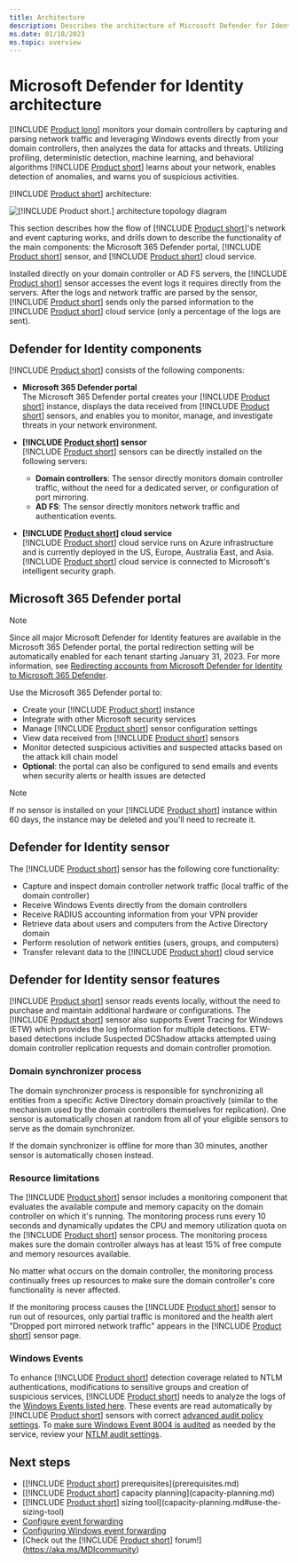 ```yaml
---
title: Architecture
description: Describes the architecture of Microsoft Defender for Identity
ms.date: 01/18/2023
ms.topic: overview
---
```


# Microsoft Defender for Identity architecture

[!INCLUDE [Product long](includes/product-long.md)] monitors your domain controllers by capturing and parsing network traffic and leveraging Windows events directly from your domain controllers, then analyzes the data for attacks and threats. Utilizing profiling, deterministic detection, machine learning, and behavioral algorithms [!INCLUDE [Product short](includes/product-short.md)] learns about your network, enables detection of anomalies, and warns you of suspicious activities.

[!INCLUDE [Product short](includes/product-short.md)] architecture:

![[!INCLUDE [Product short.](includes/product-short.md)] architecture topology diagram](media/architecture-topology.png)

This section describes how the flow of [!INCLUDE [Product short](includes/product-short.md)]'s network and event capturing works, and drills down to describe the functionality of the main components: the Microsoft 365 Defender portal, [!INCLUDE [Product short](includes/product-short.md)] sensor, and [!INCLUDE [Product short](includes/product-short.md)] cloud service.

Installed directly on your domain controller or AD FS servers, the [!INCLUDE [Product short](includes/product-short.md)] sensor accesses the event logs it requires directly from the servers. After the logs and network traffic are parsed by the sensor, [!INCLUDE [Product short](includes/product-short.md)] sends only the parsed information to the [!INCLUDE [Product short](includes/product-short.md)] cloud service (only a percentage of the logs are sent).

## Defender for Identity components

[!INCLUDE [Product short](includes/product-short.md)] consists of the following components:

- **Microsoft 365 Defender portal**  
The Microsoft 365 Defender portal creates your [!INCLUDE [Product short](includes/product-short.md)] instance, displays the data received from [!INCLUDE [Product short](includes/product-short.md)] sensors, and enables you to monitor, manage, and investigate threats in your network environment.

- **[!INCLUDE [Product short](includes/product-short.md)] sensor**  
[!INCLUDE [Product short](includes/product-short.md)] sensors can be directly installed on the following servers:
  - **Domain controllers**: The sensor directly monitors domain controller traffic, without the need for a dedicated server, or configuration of port mirroring.
  - **AD FS**: The sensor directly monitors network traffic and authentication events.
- **[!INCLUDE [Product short](includes/product-short.md)] cloud service**  
[!INCLUDE [Product short](includes/product-short.md)] cloud service runs on Azure infrastructure and is currently deployed in the US, Europe, Australia East, and Asia. [!INCLUDE [Product short](includes/product-short.md)] cloud service is connected to Microsoft's intelligent security graph.

## Microsoft 365 Defender portal

> [!NOTE]
> Since all major Microsoft Defender for Identity features are available in the Microsoft 365 Defender portal, the portal redirection setting will be automatically enabled for each tenant starting January 31, 2023. For more information, see [Redirecting accounts from Microsoft Defender for Identity to Microsoft 365 Defender](/microsoft-365/security/defender/microsoft-365-security-mdi-redirection#what-to-expect).

Use the Microsoft 365 Defender portal to:

- Create your [!INCLUDE [Product short](includes/product-short.md)] instance
- Integrate with other Microsoft security services
- Manage [!INCLUDE [Product short](includes/product-short.md)] sensor configuration settings
- View data received from [!INCLUDE [Product short](includes/product-short.md)] sensors
- Monitor detected suspicious activities and suspected attacks based on the attack kill chain model
- **Optional**: the portal can also be configured to send emails and events when security alerts or health issues are detected

> [!NOTE]
> If no sensor is installed on your [!INCLUDE [Product short](includes/product-short.md)] instance within 60 days, the instance may be deleted and you'll need to recreate it.

## Defender for Identity sensor

The [!INCLUDE [Product short](includes/product-short.md)] sensor has the following core functionality:

- Capture and inspect domain controller network traffic (local traffic of the domain controller)
- Receive Windows Events directly from the domain controllers
- Receive RADIUS accounting information from your VPN provider
- Retrieve data about users and computers from the Active Directory domain
- Perform resolution of network entities (users, groups, and computers)
- Transfer relevant data to the [!INCLUDE [Product short](includes/product-short.md)] cloud service

## Defender for Identity sensor features

[!INCLUDE [Product short](includes/product-short.md)] sensor reads events locally, without the need to purchase and maintain additional hardware or configurations. The [!INCLUDE [Product short](includes/product-short.md)] sensor also supports Event Tracing for Windows (ETW) which provides the log information for multiple detections. ETW-based detections include Suspected DCShadow attacks attempted using domain controller replication requests and domain controller promotion.

### Domain synchronizer process

The domain synchronizer process is responsible for synchronizing all entities from a specific Active Directory domain proactively (similar to the mechanism used by the domain controllers themselves for replication). One sensor is automatically chosen at random from all of your eligible sensors to serve as the domain synchronizer.

If the domain synchronizer is offline for more than 30 minutes, another sensor is automatically chosen instead.

### Resource limitations

The [!INCLUDE [Product short](includes/product-short.md)] sensor includes a monitoring component that evaluates the available compute and memory capacity on the domain controller on which it's running. The monitoring process runs every 10 seconds and dynamically updates the CPU and memory utilization quota on the [!INCLUDE [Product short](includes/product-short.md)] sensor process. The monitoring process makes sure the domain controller always has at least 15% of free compute and memory resources available.

No matter what occurs on the domain controller, the monitoring process continually frees up resources to make sure the domain controller's core functionality is never affected.

If the monitoring process causes the [!INCLUDE [Product short](includes/product-short.md)] sensor to run out of resources, only partial traffic is monitored and the health alert "Dropped port mirrored network traffic" appears in the [!INCLUDE [Product short](includes/product-short.md)] sensor page.

### Windows Events

To enhance [!INCLUDE [Product short](includes/product-short.md)] detection coverage related to NTLM authentications, modifications to sensitive groups and creation of suspicious services, [!INCLUDE [Product short](includes/product-short.md)] needs to analyze the logs of the [Windows Events listed here](configure-windows-event-collection.md#relevant-windows-events). These events are read automatically by [!INCLUDE [Product short](includes/product-short.md)] sensors with correct [advanced audit policy settings](configure-windows-event-collection.md). To [make sure Windows Event 8004 is audited](configure-windows-event-collection.md#event-id-8004) as needed by the service, review your [NTLM audit settings](/archive/blogs/askds/ntlm-blocking-and-you-application-analysis-and-auditing-methodologies-in-windows-7).

## Next steps

- [[!INCLUDE [Product short](includes/product-short.md)] prerequisites](prerequisites.md)
- [[!INCLUDE [Product short](includes/product-short.md)] capacity planning](capacity-planning.md)
- [[!INCLUDE [Product short](includes/product-short.md)] sizing tool](capacity-planning.md#use-the-sizing-tool)
- [Configure event forwarding](configure-event-forwarding.md)
- [Configuring Windows event forwarding](configure-event-forwarding.md)
- [Check out the [!INCLUDE [Product short](includes/product-short.md)] forum!](<https://aka.ms/MDIcommunity>)
